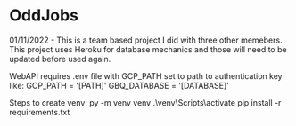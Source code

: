 # OddJobs

01/11/2022 - This is a team based project I did with three other memebers. This project uses Heroku for database mechanics and those will need to be updated before used again.


WebAPI requires .env file with GCP_PATH set to path to authentication key like:
GCP_PATH = '[PATH]'
GBQ_DATABASE = '[DATABASE]'

Steps to create venv:
py -m venv venv
.\venv\Scripts\activate
pip install -r requirements.txt
